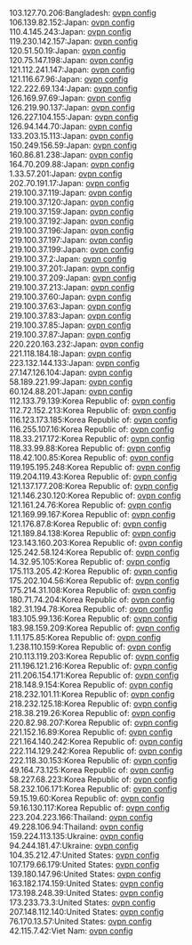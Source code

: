 103.127.70.206:Bangladesh: [ovpn config](vpn/103_127_70_206.ovpn)  
106.139.82.152:Japan: [ovpn config](vpn/106_139_82_152.ovpn)  
110.4.145.243:Japan: [ovpn config](vpn/110_4_145_243.ovpn)  
119.230.142.157:Japan: [ovpn config](vpn/119_230_142_157.ovpn)  
120.51.50.19:Japan: [ovpn config](vpn/120_51_50_19.ovpn)  
120.75.147.198:Japan: [ovpn config](vpn/120_75_147_198.ovpn)  
121.112.241.147:Japan: [ovpn config](vpn/121_112_241_147.ovpn)  
121.116.67.96:Japan: [ovpn config](vpn/121_116_67_96.ovpn)  
122.222.69.134:Japan: [ovpn config](vpn/122_222_69_134.ovpn)  
126.169.97.69:Japan: [ovpn config](vpn/126_169_97_69.ovpn)  
126.219.90.137:Japan: [ovpn config](vpn/126_219_90_137.ovpn)  
126.227.104.155:Japan: [ovpn config](vpn/126_227_104_155.ovpn)  
126.94.144.70:Japan: [ovpn config](vpn/126_94_144_70.ovpn)  
133.203.15.113:Japan: [ovpn config](vpn/133_203_15_113.ovpn)  
150.249.156.59:Japan: [ovpn config](vpn/150_249_156_59.ovpn)  
160.86.81.238:Japan: [ovpn config](vpn/160_86_81_238.ovpn)  
164.70.209.88:Japan: [ovpn config](vpn/164_70_209_88.ovpn)  
1.33.57.201:Japan: [ovpn config](vpn/1_33_57_201.ovpn)  
202.70.191.17:Japan: [ovpn config](vpn/202_70_191_17.ovpn)  
219.100.37.119:Japan: [ovpn config](vpn/219_100_37_119.ovpn)  
219.100.37.120:Japan: [ovpn config](vpn/219_100_37_120.ovpn)  
219.100.37.159:Japan: [ovpn config](vpn/219_100_37_159.ovpn)  
219.100.37.192:Japan: [ovpn config](vpn/219_100_37_192.ovpn)  
219.100.37.196:Japan: [ovpn config](vpn/219_100_37_196.ovpn)  
219.100.37.197:Japan: [ovpn config](vpn/219_100_37_197.ovpn)  
219.100.37.199:Japan: [ovpn config](vpn/219_100_37_199.ovpn)  
219.100.37.2:Japan: [ovpn config](vpn/219_100_37_2.ovpn)  
219.100.37.201:Japan: [ovpn config](vpn/219_100_37_201.ovpn)  
219.100.37.209:Japan: [ovpn config](vpn/219_100_37_209.ovpn)  
219.100.37.213:Japan: [ovpn config](vpn/219_100_37_213.ovpn)  
219.100.37.60:Japan: [ovpn config](vpn/219_100_37_60.ovpn)  
219.100.37.63:Japan: [ovpn config](vpn/219_100_37_63.ovpn)  
219.100.37.83:Japan: [ovpn config](vpn/219_100_37_83.ovpn)  
219.100.37.85:Japan: [ovpn config](vpn/219_100_37_85.ovpn)  
219.100.37.87:Japan: [ovpn config](vpn/219_100_37_87.ovpn)  
220.220.163.232:Japan: [ovpn config](vpn/220_220_163_232.ovpn)  
221.118.184.18:Japan: [ovpn config](vpn/221_118_184_18.ovpn)  
223.132.144.133:Japan: [ovpn config](vpn/223_132_144_133.ovpn)  
27.147.126.104:Japan: [ovpn config](vpn/27_147_126_104.ovpn)  
58.189.221.99:Japan: [ovpn config](vpn/58_189_221_99.ovpn)  
60.124.88.201:Japan: [ovpn config](vpn/60_124_88_201.ovpn)  
112.133.79.139:Korea Republic of: [ovpn config](vpn/112_133_79_139.ovpn)  
112.72.152.213:Korea Republic of: [ovpn config](vpn/112_72_152_213.ovpn)  
116.123.173.185:Korea Republic of: [ovpn config](vpn/116_123_173_185.ovpn)  
116.255.107.16:Korea Republic of: [ovpn config](vpn/116_255_107_16.ovpn)  
118.33.217.172:Korea Republic of: [ovpn config](vpn/118_33_217_172.ovpn)  
118.33.99.88:Korea Republic of: [ovpn config](vpn/118_33_99_88.ovpn)  
118.42.100.85:Korea Republic of: [ovpn config](vpn/118_42_100_85.ovpn)  
119.195.195.248:Korea Republic of: [ovpn config](vpn/119_195_195_248.ovpn)  
119.204.119.43:Korea Republic of: [ovpn config](vpn/119_204_119_43.ovpn)  
121.137.177.208:Korea Republic of: [ovpn config](vpn/121_137_177_208.ovpn)  
121.146.230.120:Korea Republic of: [ovpn config](vpn/121_146_230_120.ovpn)  
121.161.24.76:Korea Republic of: [ovpn config](vpn/121_161_24_76.ovpn)  
121.169.99.167:Korea Republic of: [ovpn config](vpn/121_169_99_167.ovpn)  
121.176.87.8:Korea Republic of: [ovpn config](vpn/121_176_87_8.ovpn)  
121.189.84.138:Korea Republic of: [ovpn config](vpn/121_189_84_138.ovpn)  
123.143.160.203:Korea Republic of: [ovpn config](vpn/123_143_160_203.ovpn)  
125.242.58.124:Korea Republic of: [ovpn config](vpn/125_242_58_124.ovpn)  
14.32.95.105:Korea Republic of: [ovpn config](vpn/14_32_95_105.ovpn)  
175.113.205.42:Korea Republic of: [ovpn config](vpn/175_113_205_42.ovpn)  
175.202.104.56:Korea Republic of: [ovpn config](vpn/175_202_104_56.ovpn)  
175.214.31.108:Korea Republic of: [ovpn config](vpn/175_214_31_108.ovpn)  
180.71.74.204:Korea Republic of: [ovpn config](vpn/180_71_74_204.ovpn)  
182.31.194.78:Korea Republic of: [ovpn config](vpn/182_31_194_78.ovpn)  
183.105.99.136:Korea Republic of: [ovpn config](vpn/183_105_99_136.ovpn)  
183.98.159.209:Korea Republic of: [ovpn config](vpn/183_98_159_209.ovpn)  
1.11.175.85:Korea Republic of: [ovpn config](vpn/1_11_175_85.ovpn)  
1.238.110.159:Korea Republic of: [ovpn config](vpn/1_238_110_159.ovpn)  
210.113.119.203:Korea Republic of: [ovpn config](vpn/210_113_119_203.ovpn)  
211.196.121.216:Korea Republic of: [ovpn config](vpn/211_196_121_216.ovpn)  
211.206.154.171:Korea Republic of: [ovpn config](vpn/211_206_154_171.ovpn)  
218.148.9.154:Korea Republic of: [ovpn config](vpn/218_148_9_154.ovpn)  
218.232.101.11:Korea Republic of: [ovpn config](vpn/218_232_101_11.ovpn)  
218.232.125.18:Korea Republic of: [ovpn config](vpn/218_232_125_18.ovpn)  
218.38.219.26:Korea Republic of: [ovpn config](vpn/218_38_219_26.ovpn)  
220.82.98.207:Korea Republic of: [ovpn config](vpn/220_82_98_207.ovpn)  
221.152.16.89:Korea Republic of: [ovpn config](vpn/221_152_16_89.ovpn)  
221.164.140.242:Korea Republic of: [ovpn config](vpn/221_164_140_242.ovpn)  
222.114.129.242:Korea Republic of: [ovpn config](vpn/222_114_129_242.ovpn)  
222.118.30.153:Korea Republic of: [ovpn config](vpn/222_118_30_153.ovpn)  
49.164.73.125:Korea Republic of: [ovpn config](vpn/49_164_73_125.ovpn)  
58.227.68.223:Korea Republic of: [ovpn config](vpn/58_227_68_223.ovpn)  
58.232.106.171:Korea Republic of: [ovpn config](vpn/58_232_106_171.ovpn)  
59.15.19.60:Korea Republic of: [ovpn config](vpn/59_15_19_60.ovpn)  
59.16.130.117:Korea Republic of: [ovpn config](vpn/59_16_130_117.ovpn)  
223.204.223.166:Thailand: [ovpn config](vpn/223_204_223_166.ovpn)  
49.228.106.94:Thailand: [ovpn config](vpn/49_228_106_94.ovpn)  
159.224.113.135:Ukraine: [ovpn config](vpn/159_224_113_135.ovpn)  
94.244.181.47:Ukraine: [ovpn config](vpn/94_244_181_47.ovpn)  
104.35.212.47:United States: [ovpn config](vpn/104_35_212_47.ovpn)  
107.179.66.179:United States: [ovpn config](vpn/107_179_66_179.ovpn)  
139.180.147.96:United States: [ovpn config](vpn/139_180_147_96.ovpn)  
163.182.174.159:United States: [ovpn config](vpn/163_182_174_159.ovpn)  
173.198.248.39:United States: [ovpn config](vpn/173_198_248_39.ovpn)  
173.233.73.3:United States: [ovpn config](vpn/173_233_73_3.ovpn)  
207.148.112.140:United States: [ovpn config](vpn/207_148_112_140.ovpn)  
76.170.13.57:United States: [ovpn config](vpn/76_170_13_57.ovpn)  
42.115.7.42:Viet Nam: [ovpn config](vpn/42_115_7_42.ovpn)  
